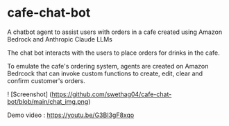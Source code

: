 # cafe-chat-bot
A chatbot agent to assist users with orders in a cafe created using Amazon Bedrock and Anthropic Claude LLMs

The chat bot interacts with the users to place orders for drinks in the cafe. 

To emulate the cafe's ordering system, agents are created on Amazon Bedrcock that can invoke
custom functions to create, edit, clear and confirm customer's orders.

! [Screenshot]  (https://github.com/swethag04/cafe-chat-bot/blob/main/chat_img.png)

Demo video : https://youtu.be/G3BI3gF8xqo
